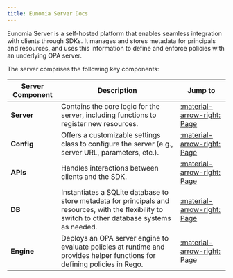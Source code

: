 ```yaml
---
title: Eunomia Server Docs
---
```


Eunomia Server is a self-hosted platform that enables seamless integration with clients through SDKs. It manages and stores metadata for principals and resources, and uses this information to define and enforce policies with an underlying OPA server.

The server comprises the following key components:

| Server Component | Description                                                                                                                                                  | Jump to                                      |
|------------------|--------------------------------------------------------------------------------------------------------------------------------------------------------------|----------------------------------------------|
| **Server**     | Contains the core logic for the server, including functions to register new resources.                                                                       | [:material-arrow-right: Page](server.md)      |
| **Config**     | Offers a customizable settings class to configure the server (e.g., server URL, parameters, etc.).                                                            | [:material-arrow-right: Page](config.md)   |
| **APIs**       | Handles interactions between clients and the SDK.                                                                                                           | [:material-arrow-right: Page](apis.md)   |
| **DB**         | Instantiates a SQLite database to store metadata for principals and resources, with the flexibility to switch to other database systems as needed.          | [:material-arrow-right: Page](db.md)      |
| **Engine**     | Deploys an OPA server engine to evaluate policies at runtime and provides helper functions for defining policies in Rego.                                       | [:material-arrow-right: Page](engine.md)   |

 